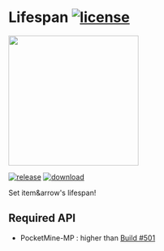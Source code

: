 # Lifespan [![license](https://img.shields.io/github/license/PresentKim/Lifespan.svg?label=License)](LICENSE)
<img src="https://raw.githubusercontent.com/presentkim-pm/LifeSpan/main/assets/icon.png" height="256" width="256">  

[![release](https://img.shields.io/github/release/PresentKim/Lifespan.svg?label=Release)](https://github.com/PresentKim/Lifespan/releases/latest) [![download](https://img.shields.io/github/downloads/PresentKim/Lifespan/total.svg?label=Download)](https://github.com/PresentKim/Lifespan/releases/latest)


Set item&arrow's lifespan!
  
## Required API
- PocketMine-MP : higher than [Build #501](https://jenkins.pmmp.io/job/PocketMine-MP/501)
